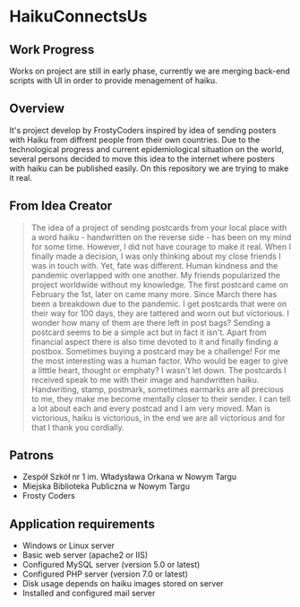# HaikuConnectsUs

## Work Progress

Works on project are still in early phase, currently we are merging back-end scripts with UI in order to provide menagement of haiku. 

## Overview

 It's project develop by FrostyCoders inspired by idea of sending posters with Haiku from diffrent people from their own countries. Due to the technological progress and current epidemiological situation on the world, several persons decided to move this idea to the internet where posters with haiku can be published easily. On this repository we are trying to make it real.

## From Idea Creator

> The idea of a project of sending postcards from your local place with a word haiku -
handwritten on the reverse side - has been on my mind for some time. However, I did not
have courage to make it real. When I finally made a decision, I was only thinking about my
close friends I was in touch with. Yet, fate was different. Human kindness and the pandemic
overlapped with one another. My friends popularized the project worldwide without my
knowledge. The first postcard came on February the 1st, later on came many more. Since
March there has been a breakdown due to the pandemic. I get postcards that were on their
way for 100 days, they are tattered and worn out but victorious.
I wonder how many of them are there left in post bags?
Sending a postcard seems to be a simple act but in fact it isn&#39;t. Apart from financial aspect
there is also time devoted to it and finally finding a postbox. Sometimes buying a postcard
may be a challenge! For me the most interesting was a human factor. Who would be eager
to give a litttle heart, thought or emphaty? I wasn&#39;t let down. The postcards I received speak
to me with their image and handwritten haiku. Handwriting, stamp, postmark, sometimes
earmarks are all precious to me, they make me become mentally closer to their sender. I can
tell a lot about each and every postcad and I am very moved. Man is victorious, haiku is
victorious, in the end we are all victorious and for that I thank you cordially.

## Patrons

 - Zespół Szkół nr 1 im. Władysława Orkana w Nowym Targu
 - Miejska Biblioteka Publiczna w Nowym Targu
 - Frosty Coders

## Application requirements

 - Windows or Linux server
 - Basic web server (apache2 or IIS)
 - Configured MySQL server (version 5.0 or latest) 
 - Configured PHP server (version 7.0 or latest)
 - Disk usage depends on haiku images stored on server
 - Installed and configured mail server